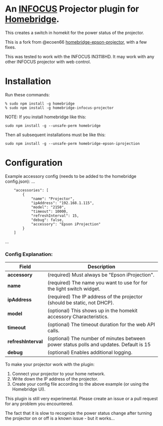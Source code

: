 # An [INFOCUS](https://www.infocus.com) Projector plugin for [Homebridge](https://github.com/nfarina/homebridge).  

This creates a switch in homekit for the power status of the projector.

This is a fork from @ecoen66 [homebridge-epson-projector](https://github.com/ecoen66/homebridge-epson-projector), with a few fixes.

This was tested to work with the INFOCUS IN3118HD. It may work with any other INFOCUS projector with web control.

# Installation
Run these commands:

    % sudo npm install -g homebridge
    % sudo npm install -g homebridge-infocus-projector


NOTE: If you install homebridge like this:

    sudo npm install -g --unsafe-perm homebridge

Then all subsequent installations must be like this:

    sudo npm install -g --unsafe-perm homebridge-epson-iprojection

# Configuration

Example accessory config (needs to be added to the homebridge config.json):
 ...

		"accessories": [
			{
				"name": "Projector",
				"ipAddress": "192.168.1.115",
				"model": "2150",
				"timeout": 10000,
				"refreshInterval": 15,
				"debug": false,
				"accessory": "Epson iProjection"
			}
		]
 ...

### Config Explanation:

Field           						| Description
----------------------------|------------
**accessory**   						| (required) Must always be "Epson iProjection".
**name**										| (required) The name you want to use for for the light switch widget.
**ipAddress**								| (required) The IP address of the projector (should be static, not DHCP).
**model**										| (optional) This shows up in the homekit accessory Characteristics.
**timeout**									| (optional) The timeout duration for the web API calls.
**refreshInterval**					| (optional) The number of minutes between power status polls and updates. Default is 15
**debug**										| (optional) Enables additional logging.

To make your projector work with the plugin:

1. Connect your projector to your home network.
2. Write down the IP address of the projector.
3. Create your config file according to the above example (or using the Homebridge UI).

This plugin is still very experimental. Please create an issue or a pull request for any problem you encountered.

The fact that it is slow to recognize the power status change after turning the projector on or off is a known issue - but it works...
